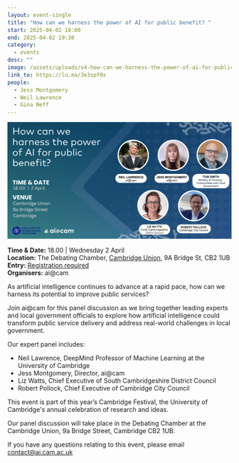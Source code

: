 ```yaml
---
layout: event-single
title: "How can we harness the power of AI for public benefit? "
start: 2025-04-02 18:00
end: 2025-04-02 19:30
category:
  - events
desc: ""
image: /assets/uploads/v4-how-can-we-harness-the-power-of-ai-for-public-benefit.png
link_to: https://lu.ma/3e3spf0s
people:
  - Jess Montgomery
  - Neil Lawrence
  - Gina Neff
---
```

![](/assets/uploads/v4-how-can-we-harness-the-power-of-ai-for-public-benefit.png)

**T﻿ime & Date:** 18.00 | Wednesday 2 April\
**Location:** [](https://www.google.com/maps/search/?api=1&query=The%20Keynes%20Library%2C%20Cambridge%20Union%2C%209A%20Bridge%20St%2C%20Cambridge%20CB2%201UB)The Debating Chamber, [Cambridge Union](https://cus.org/the-debating-chamber), 9A Bridge St, CB2 1UB\
**E﻿ntry:** [Registration required](https://lu.ma/3e3spf0s)\
**Organisers:** ai@cam

As artificial intelligence continues to advance at a rapid pace, how can we harness its potential to improve public services?

​Join ai@cam for this panel discussion as we bring together leading experts and local government officials to explore how artificial intelligence could transform public service delivery and address real-world challenges in local government.

​Our expert panel includes:

* ​Neil Lawrence, DeepMind Professor of Machine Learning at the University of Cambridge
* ​Jess Montgomery, Director, ai@cam
* ​Liz Watts, Chief Executive of South Cambridgeshire District Council
* ​Robert Pollock, Chief Executive of Cambridge City Council

​This event is part of this year’s Cambridge Festival, the University of Cambridge's annual celebration of research and ideas.  

​Our panel discussion will take place in the Debating Chamber at the Cambridge Union, 9a Bridge Street, Cambridge CB2 1UB.

If you have any questions relating to this event, please email contact@ai.cam.ac.uk
